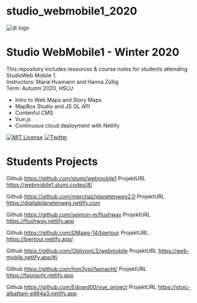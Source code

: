 # studio_webmobile1_2020

![di logo](https://github.com/digitalideation/comppx_h2001/blob/master/docs/assets/images/di-logo-small.jpg?raw=true "di logo")


# Studio WebMobile1 - Winter 2020

This repository includes resources & course notes for students attending StudioWeb Mobile 1.<br/>
Instructors: Maria Husmann and Hanna Züllig<br/>
Term: Autumn 2020, HSLU<br/>
* Intro to Web Maps and Story Maps
* MapBox Studio and JS GL API
* Contenful CMS
* Vue.js
* Continuous cloud deployment with Netlify


[![MIT License](https://img.shields.io/badge/license-MIT-blue.svg)](http://opensource.org/licenses/MIT)
[![Twitter](https://img.shields.io/twitter/url/https/github.com/webslides/webslides.svg?style=social)](https://twitter.com/digideation)


# Students Projects
Github	https://github.com/stumi/webmobile1
ProjektURL	https://webmobile1.stumi.codes/#/

Github	https://github.com/merchaz/planetenweg2.0
ProjektURL https://digitalplanetenweg.netlify.com

Github	https://github.com/seimon-m/flushway
ProjektURL https://flushway.netlify.app

Github	https://github.com/DMaag-14/biertour
ProjektURL https://biertour.netlify.app/

Github	https://github.com/OblivionLS/webmobile
ProjektURL https://web-mobile.netlify.app/#/

Github	https://github.com/hon3ypi/fasnacht/
ProjektURL https://fasnacht.netlify.app

Github	https://github.com/Edoard00/vue_project
ProjektURL https://stoic-albattani-e984a3.netlify.app
